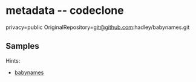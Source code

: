 # metadata -- codeclone

privacy=public
OriginalRepository=git@github.com:hadley/babynames.git

## Samples

Hints:
- [babynames](https://github.com/serrasqueiro/babynames)

